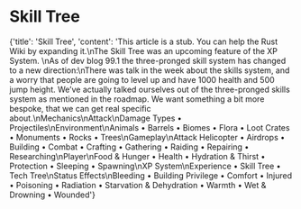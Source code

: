 
# Skill Tree

{'title': 'Skill Tree', 'content': 'This article is a stub. You can help the Rust Wiki by expanding it.\nThe Skill Tree was an upcoming feature of the XP System. \nAs of dev blog 99.1 the three-pronged skill system has changed to a new direction:\nThere was talk in the week about the skills system, and a worry that people are going to level up and have 1000 health and 500 jump height. We’ve actually talked ourselves out of the three-pronged skills system as mentioned in the roadmap. We want something a bit more bespoke, that we can get real specific about.\nMechanics\nAttack\nDamage Types • Projectiles\nEnvironment\nAnimals • Barrels • Biomes • Flora • Loot Crates • Monuments • Rocks • Trees\nGameplay\nAttack Helicopter • Airdrops • Building • Combat • Crafting • Gathering • Raiding • Repairing • Researching\nPlayer\nFood & Hunger • Health • Hydration & Thirst • Protection • Sleeping • Spawning\nXP System\nExperience • Skill Tree • Tech Tree\nStatus Effects\nBleeding • Building Privilege • Comfort • Injured • Poisoning • Radiation • Starvation & Dehydration • Warmth • Wet & Drowning • Wounded'}

